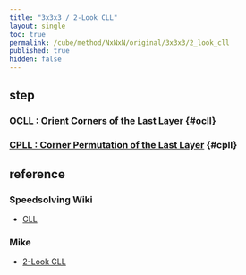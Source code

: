 ```yaml
---
title: "3x3x3 / 2-Look CLL"
layout: single
toc: true
permalink: /cube/method/NxNxN/original/3x3x3/2_look_cll
published: true
hidden: false
---
```


<head>
  <base target="_blank">
</head>



## step

### [OCLL : Orient Corners of the Last Layer](/cube/method/NxNxN/original/3x3x3/2_look_cll/eoll) {#ocll}

### [CPLL : Corner Permutation of the Last Layer](/cube/method/NxNxN/original/3x3x3/2_look_cll/cpll) {#cpll}



## reference

### Speedsolving Wiki

- [CLL](https://www.speedsolving.com/wiki/index.php/CLL_algorithms_(3x3x3))

### Mike

- [2-Look CLL](https://logiqx.github.io/cubing-algs/html/2lcll.html)
